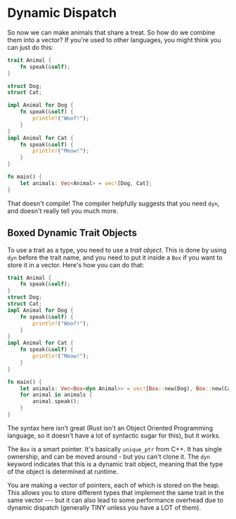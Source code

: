 # Dynamic Dispatch

So now we can make animals that share a treat. So how do we combine them into a vector? If you're used to other languages, you might think you can just do this:

```rust
trait Animal {
    fn speak(&self);
}

struct Dog;
struct Cat;

impl Animal for Dog {
    fn speak(&self) {
        println!("Woof!");
    }
}
impl Animal for Cat {
    fn speak(&self) {
        println!("Meow!");
    }
}

fn main() {
    let animals: Vec<Animal> = vec![Dog, Cat];
}
```

That doesn't compile! The compiler helpfully suggests that you need `dyn`, and doesn't really tell you much more.

## Boxed Dynamic Trait Objects

To use a trait as a type, you need to use a *trait object*. This is done by using `dyn` before the trait name, and you need to put it inside a `Box` if you want to store it in a vector. Here's how you can do that:

```rust
trait Animal {
    fn speak(&self);
}
struct Dog;
struct Cat;
impl Animal for Dog {
    fn speak(&self) {
        println!("Woof!");
    }
}
impl Animal for Cat {
    fn speak(&self) {
        println!("Meow!");
    }
}

fn main() {
    let animals: Vec<Box<dyn Animal>> = vec![Box::new(Dog), Box::new(Cat)];
    for animal in animals {
        animal.speak();
    }
}
```

The syntax here isn't great (Rust isn't an Object Oriented Programming language, so it doesn't have a lot of syntactic sugar for this), but it works.

The `Box` is a smart pointer. It's basically `unique_ptr` from C++. It has single ownership, and can be moved around - but you can't clone it. The `dyn` keyword indicates that this is a dynamic trait object, meaning that the type of the object is determined at runtime.

You are making a vector of pointers, each of which is stored on the heap. This allows you to store different types that implement the same trait in the same vector --- but it can also lead to some performance overhead due to dynamic dispatch (generally TINY unless you have a LOT of them).